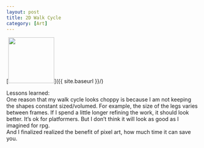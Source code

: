 ```yaml
---
layout: post
title: 2D Walk Cycle
category: [Art]
---
```

[<img src="{{ site.baseurl }}/images/art/0120walk.GIF" style="width: 120px;"/>]({{ site.baseurl }}/)

Lessons learned:  
One reason that my walk cycle looks choppy is because I am not keeping the shapes constant sized/volumed. For example, the size of the legs varies between frames. 
If I spend a little longer refining the work, it should look better. It’s ok for platformers. But I don’t think it will look as good as I imagined for rpg.  
And I finalized realized the benefit of pixel art, how much time it can save you.  


